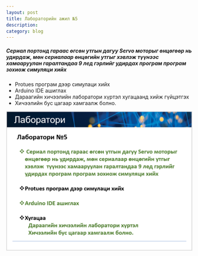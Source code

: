 ```yaml
---
layout: post
title: Лабораторийн ажил №5
description: 
category: blog
---
```


##### *Сериал портонд гараас өгсөн утгын дагуу Servo моторыг өнцөгөөр нь удирдаж, мөн сериалаар өнцөгийн утгыг хэвлэж  түүнээс хамааруулан гаралтандаа 9 лед гэрлийг удирдах програм програм зохиож симуляци хийх*
<ul>
    <li>Protues програм дээр симулаци хийх</li>
    <li>Arduino IDE ашиглах</li>
    <li>Дараагийн хичээлийн лаборатори хүртэл хугацаанд хийж гүйцэтгэх</li>
    <li>Хичээлийн бус цагаар хамгаалж болно.</li>
</ul>

![lecture_st202_servo](/images/lab1/lecture_st202_servo.PNG)